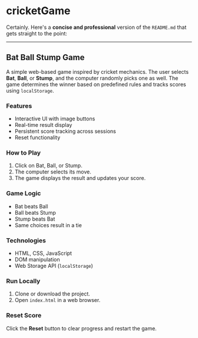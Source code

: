 # cricketGame
Certainly. Here's a **concise and professional** version of the `README.md` that gets straight to the point:

---

## Bat Ball Stump Game

A simple web-based game inspired by cricket mechanics. The user selects **Bat**, **Ball**, or **Stump**, and the computer randomly picks one as well. The game determines the winner based on predefined rules and tracks scores using `localStorage`.

### Features

* Interactive UI with image buttons
* Real-time result display
* Persistent score tracking across sessions
* Reset functionality

### How to Play

1. Click on Bat, Ball, or Stump.
2. The computer selects its move.
3. The game displays the result and updates your score.

### Game Logic

* Bat beats Ball
* Ball beats Stump
* Stump beats Bat
* Same choices result in a tie

### Technologies

* HTML, CSS, JavaScript
* DOM manipulation
* Web Storage API (`localStorage`)

### Run Locally

1. Clone or download the project.
2. Open `index.html` in a web browser.

### Reset Score

Click the **Reset** button to clear progress and restart the game.


